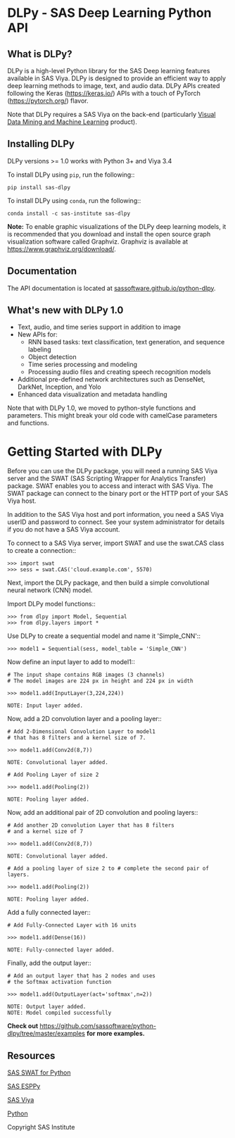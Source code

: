 # DLPy - SAS Deep Learning Python API

## What is DLPy?

DLPy is a high-level Python library for the SAS Deep learning features available in SAS Viya.
DLPy is designed to provide an efficient way to apply deep learning methods to image, text, and audio data.
DLPy APIs created following the Keras (https://keras.io/) APIs with a touch of PyTorch (https://pytorch.org/) flavor.

Note that DLPy requires a SAS Viya on the back-end 
(particularly [Visual Data Mining and Machine 
Learning](https://www.sas.com/en_us/software/visual-data-mining-machine-learning.html) 
product).

## Installing DLPy
DLPy versions >= 1.0 works with Python 3+ and Viya 3.4

To install DLPy using ``pip``, run the following::

    pip install sas-dlpy

To install DLPy using ``conda``, run the following::

    conda install -c sas-institute sas-dlpy

**Note:** To enable graphic visualizations of the DLPy deep learning models,
it is recommended that you download and install the open source graph 
visualization software called Graphviz. Graphviz is available at
https://www.graphviz.org/download/.


## Documentation

The API documentation is located at 
[sassoftware.github.io/python-dlpy](https://sassoftware.github.io/python-dlpy/).


## What's new with DLPy 1.0

- Text, audio, and time series support in addition to image
- New APIs for:
  - RNN based tasks: text classification, text generation, and sequence labeling
  - Object detection
  - Time series processing and modeling
  - Processing audio files and creating speech recognition models
- Additional pre-defined network architectures such as DenseNet, DarkNet, Inception, and Yolo
- Enhanced data visualization and metadata handling

Note that with DLPy 1.0, we moved to python-style functions and parameters. 
This might break your old code with camelCase parameters and functions.


# Getting Started with DLPy

Before you can use the DLPy package, you will need a running SAS Viya
server and the SWAT (SAS Scripting Wrapper for Analytics Transfer) package. 
SWAT enables you to access and interact with SAS Viya. The SWAT package
can connect to the binary port or the HTTP port of your SAS Viya host.

In addition to the SAS Viya host and port information, you need a SAS Viya userID
and password to connect. See your system administrator for details 
if you do not have a SAS Viya account.

To connect to a SAS Viya server, import SWAT and use the swat.CAS class to
create a connection::

    >>> import swat
    >>> sess = swat.CAS('cloud.example.com', 5570)

Next, import the DLPy package, and then build a simple convolutional 
neural network (CNN) model.

Import DLPy model functions::

    >>> from dlpy import Model, Sequential
    >>> from dlpy.layers import *

Use DLPy to create a sequential model and name it 'Simple_CNN'::

    >>> model1 = Sequential(sess, model_table = 'Simple_CNN')

Now define an input layer to add to model1::

    # The input shape contains RGB images (3 channels)
    # The model images are 224 px in height and 224 px in width

    >>> model1.add(InputLayer(3,224,224))

    NOTE: Input layer added.

Now, add a 2D convolution layer and a pooling layer::

    # Add 2-Dimensional Convolution Layer to model1
    # that has 8 filters and a kernel size of 7. 

    >>> model1.add(Conv2d(8,7))

    NOTE: Convolutional layer added.

    # Add Pooling Layer of size 2

    >>> model1.add(Pooling(2))

    NOTE: Pooling layer added.
    
Now, add an additional pair of 2D convolution and pooling layers::

    # Add another 2D convolution Layer that has 8 filters
    # and a kernel size of 7 

    >>> model1.add(Conv2d(8,7))

    NOTE: Convolutional layer added.

    # Add a pooling layer of size 2 to # complete the second pair of layers. 
    
    >>> model1.add(Pooling(2))

    NOTE: Pooling layer added.
    
Add a fully connected layer::

    # Add Fully-Connected Layer with 16 units
    
    >>> model1.add(Dense(16))

    NOTE: Fully-connected layer added.
    
Finally, add the output layer::

    # Add an output layer that has 2 nodes and uses
    # the Softmax activation function 
    
    >>> model1.add(OutputLayer(act='softmax',n=2))

    NOTE: Output layer added.
    NOTE: Model compiled successfully 


**Check out** https://github.com/sassoftware/python-dlpy/tree/master/examples **for more examples.**

## Resources

[SAS SWAT for Python](http://github.com/sassoftware/python-swat/)

[SAS ESPPy](https://github.com/sassoftware/python-esppy)

[SAS Viya](http://www.sas.com/en_us/software/viya.html)

[Python](http://www.python.org/)

Copyright SAS Institute
